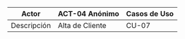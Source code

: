   Actor  | ACT-04 Anónimo| Casos de Uso
  ------------- | ------------- | -----------
  Descripción  | Alta de Cliente | CU-07
